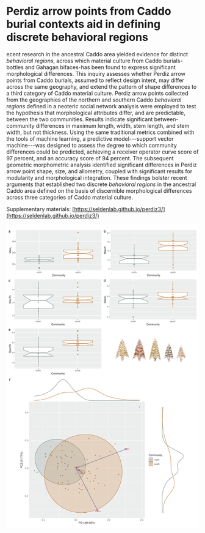 # Perdiz arrow points from Caddo burial contexts aid in defining discrete behavioral regions

ecent research in the ancestral Caddo area yielded evidence for distinct _behavioral regions_, across which material culture from Caddo burials-bottles and Gahagan bifaces-has been found to express significant morphological differences. This inquiry assesses whether Perdiz arrow points from Caddo burials, assumed to reflect design intent, may differ across the same geography, and extend the pattern of shape differences to a third category of Caddo material culture. Perdiz arrow points collected from the geographies of the northern and southern Caddo _behavioral regions_ defined in a neoteric social network analysis were employed to test the hypothesis that morphological attributes differ, and are predictable, between the two communities. Results indicate significant between-community differences in maximum length, width, stem length, and stem width, but not thickness. Using the same traditional metrics combined with the tools of machine learning, a predictive model---support vector machine---was designed to assess the degree to which community differences could be predicted, achieving a receiver operator curve score of 97 percent, and an accuracy score of 94 percent. The subsequent geometric morphometric analysis identified significant differences in Perdiz arrow point shape, size, and allometry, coupled with significant results for modularity and morphological integration. These findings bolster recent arguments that established two discrete _behavioral regions_ in the ancestral Caddo area defined on the basis of discernible morphological differences across three categories of Caddo material culture.

Supplementary materials: [https://seldenlab.github.io/perdiz3/](https://seldenlab.github.io/perdiz3/)

![](fig/figure2.png)
